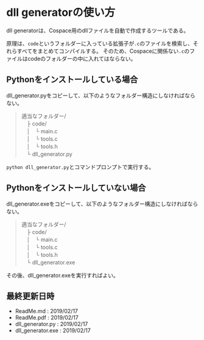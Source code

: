 # dll generatorの使い方

dll generatorは、Cospace用のdllファイルを自動で作成するツールである。

原理は、`code`というフォルダーに入っている拡張子が`.c`のファイルを検索し、それらすべてをまとめてコンパイルする。
そのため、Cospaceに関係ない`.c`のファイルはcodeのフォルダーの中に入れてはならない。

## Pythonをインストールしている場合

dll_generator.pyをコピーして、以下のようなフォルダー構造にしなければならない。

> 適当なフォルダー/<br>
> 　├ code/<br>
> 　│　└ main.c<br>
> 　│　└ tools.c<br>
> 　│　└ tools.h<br>
> 　└ dll_generator.py

`python dll_generator.py`とコマンドプロンプトで実行する。

## Pythonをインストールしていない場合

dll_generator.exeをコピーして、以下のようなフォルダー構造にしなければならない。

> 適当なフォルダー/<br>
> 　├ code/<br>
> 　│　└ main.c<br>
> 　│　└ tools.c<br>
> 　│　└ tools.h<br>
> 　└ dll_generator.exe

その後、dll_generator.exeを実行すればよい。

## 最終更新日時

* ReadMe.md : 2019/02/17
* ReadMe.pdf : 2019/02/17
* dll_generator.py : 2019/02/17
* dll_generator.exe : 2019/02/17
